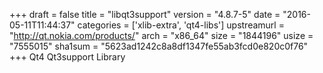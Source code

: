 +++
draft = false
title = "libqt3support"
version = "4.8.7-5"
date = "2016-05-11T11:44:37"
categories = ['xlib-extra', 'qt4-libs']
upstreamurl = "http://qt.nokia.com/products/"
arch = "x86_64"
size = "1844196"
usize = "7555015"
sha1sum = "5623ad1242c8a8df1347fe55ab3fcd0e820c0f76"
+++
Qt4 Qt3support Library